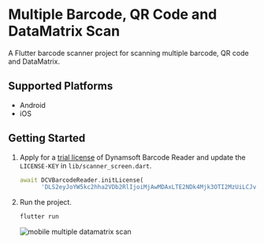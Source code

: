 # Multiple Barcode, QR Code and DataMatrix Scan

A Flutter barcode scanner project for scanning multiple barcode, QR code and DataMatrix.

## Supported Platforms
- Android
- iOS

## Getting Started

1. Apply for a [trial license](https://www.dynamsoft.com/customer/license/trialLicense?product=dbr) of Dynamsoft Barcode Reader and update the `LICENSE-KEY` in `lib/scanner_screen.dart`.
    ```dart
    await DCVBarcodeReader.initLicense(
          'DLS2eyJoYW5kc2hha2VDb2RlIjoiMjAwMDAxLTE2NDk4Mjk3OTI2MzUiLCJvcmdhbml6YXRpb25JRCI6IjIwMDAwMSIsInNlc3Npb25QYXNzd29yZCI6IndTcGR6Vm05WDJrcEQ5YUoifQ==');
    ```

2. Run the project.
    ```bash
    flutter run
    ```

    ![mobile multiple datamatrix scan](https://www.dynamsoft.com/codepool/img/2023/03/mobile-multiple-datamatrix-scan.jpg)